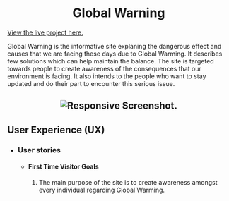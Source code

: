 <h1 align="center">Global Warning</h1>

[View the live project here.](https://pratimagurav.github.io/global-warning/)


Global Warning is the informative site explaning the dangerous effect and causes that we are facing these days due to Global Warming. It describes few solutions which can help maintain the balance. The site is targeted towards people to create awareness of the consequences that our environment is facing. It also intends to the people who want to stay updated and do their part to encounter this serious issue. 

<h2 align="center"><img src="assets/docs/responsive-screenshot" alt="Responsive Screenshot."></h2>

## User Experience (UX)

-   ### User stories

    -   #### First Time Visitor Goals
        1. The main purpose of the site is to create awareness amongst every individual regarding Global Warming.
        
